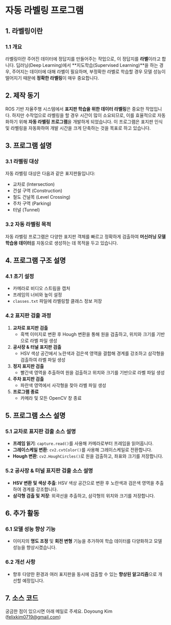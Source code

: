 # 자동 라벨링 프로그램

## 1. 라벨링이란

### 1.1 개요
라벨링이란 주어진 데이터에 정답지를 만들어주는 작업으로, 이 정답지를 **라벨**이라고 합니다. 딥러닝(Deep Learning)에서 **지도학습(Supervised Learning)**을 하는 경우, 주어지는 데이터에 대해 라벨이 필요하며, 부정확한 라벨로 학습할 경우 모델 성능이 떨어지기 때문에 **정확한 라벨링**이 매우 중요합니다.

## 2. 제작 동기
ROS 기반 자율주행 시스템에서 **표지판 학습을 위한 데이터 라벨링**은 중요한 작업입니다. 하지만 수작업으로 라벨링을 할 경우 시간이 많이 소요되므로, 이를 효율적으로 자동화하기 위해 **자동 라벨링 프로그램**을 개발하게 되었습니다. 이 프로그램은 표지판 인식 및 라벨링을 자동화하여 개발 시간을 크게 단축하는 것을 목표로 하고 있습니다.

## 3. 프로그램 설명

### 3.1 라벨링 대상
자동 라벨링 대상은 다음과 같은 표지판들입니다:
- 교차로 (Intersection)
- 건설 구역 (Construction)
- 철도 건널목 (Level Crossing)
- 주차 구역 (Parking)
- 터널 (Tunnel)

### 3.2 자동 라벨링 목적
자동 라벨링 프로그램은 다양한 표지판 객체를 빠르고 정확하게 검출하여 **머신러닝 모델 학습용 데이터**를 자동으로 생성하는 데 목적을 두고 있습니다.

## 4. 프로그램 구조 설명

### 4.1 초기 설정
- 카메라로 비디오 스트림을 캡처
- 프레임의 너비와 높이 설정
- `classes.txt` 파일에 라벨링할 클래스 정보 저장

### 4.2 표지판 검출 과정
1. **교차로 표지판 검출**
   - 흑백 이미지로 변환 후 Hough 변환을 통해 원을 검출하고, 위치와 크기를 기반으로 라벨 파일 생성
2. **공사장 & 터널 표지판 검출**
   - HSV 색상 공간에서 노란색과 검은색 영역을 결합해 경계를 강조하고 삼각형을 검출하여 라벨 파일 생성
3. **정지 표지판 검출**
   - 빨간색 영역을 추출하여 원을 검출하고 위치와 크기를 기반으로 라벨 파일 생성
4. **주차 표지판 검출**
   - 파란색 영역에서 사각형을 찾아 라벨 파일 생성
5. **프로그램 종료**
   - 카메라 및 모든 OpenCV 창 종료

## 5. 프로그램 소스 설명

### 5.1 교차로 표지판 검출 소스 설명
- **프레임 읽기**: `capture.read()`를 사용해 카메라로부터 프레임을 읽어옵니다.
- **그레이스케일 변환**: `cv2.cvtColor()`를 사용해 그레이스케일로 전환합니다.
- **Hough 변환**: `cv2.HoughCircles()`로 원을 검출하고, 좌표와 크기를 저장합니다.

### 5.2 공사장 & 터널 표지판 검출 소스 설명
- **HSV 변환 및 색상 추출**: HSV 색상 공간으로 변환 후 노란색과 검은색 영역을 추출하여 경계를 강조합니다.
- **삼각형 검출 및 저장**: 외곽선을 추출하고, 삼각형의 위치와 크기를 저장합니다.

## 6. 추가 활동

### 6.1 모델 성능 향상 기능
- 이미지의 **명도 조정** 및 **회전 변형** 기능을 추가하여 학습 데이터를 다양화하고 모델 성능을 향상시켰습니다.

### 6.2 개선 사항
- 향후 다양한 환경과 여러 표지판을 동시에 검출할 수 있는 **향상된 알고리즘**으로 개선할 예정입니다.

## 7. 소스 코드
궁금한 점이 있으시면 아래 메일로 주세요.
Doyoung Kim (felixkim0719@gmail.com)
